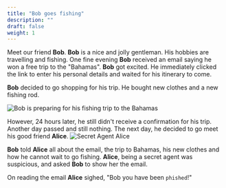```yaml
---
title: "Bob goes fishing"
description: ""
draft: false
weight: 1
---
```


Meet our friend **Bob**. **Bob** is a nice and jolly gentleman. His hobbies are travelling and fishing.  One fine evening **Bob** received an email saying he won a free trip to the "Bahamas". **Bob** got excited. He immediately clicked the link to enter his personal details and waited for his itinerary to come. 

**Bob** decided to go shopping for his trip. He bought new clothes and a new fishing rod.

![Bob is preparing for his fishing trip to the Bahamas](../media/nuvi_phish_reduced.png?height=250px)

However, 24 hours later, he still didn't receive a confirmation 
for his trip. Another day passed and still nothing. The next day, he decided to go
meet his good friend **Alice**. 
![Secret Agent Alice](../media/Alice_reduced.png?height=250px)


**Bob** told **Alice** all about the email,
the trip to Bahamas, his new clothes and how he cannot wait to go fishing. 
**Alice**, being a secret agent was suspicious, and asked **Bob** to show her 
the email.

On reading the email **Alice** sighed, "Bob you have been `phished`!"